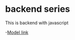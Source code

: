 # backend series

This is backend with javascript

-[Model link](https://app.eraser.io/workspace/NQzTAyjZUdZvzE2ATFHs?origin=share)